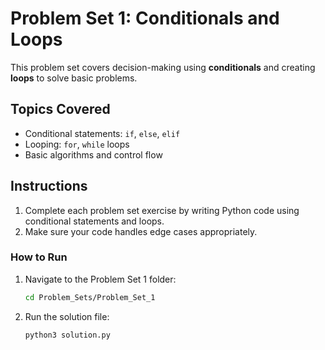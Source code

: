 # Problem Set 1: Conditionals and Loops

This problem set covers decision-making using **conditionals** and creating **loops** to solve basic problems.

## Topics Covered
- Conditional statements: `if`, `else`, `elif`
- Looping: `for`, `while` loops
- Basic algorithms and control flow

## Instructions
1. Complete each problem set exercise by writing Python code using conditional statements and loops.
2. Make sure your code handles edge cases appropriately.

### How to Run
1. Navigate to the Problem Set 1 folder:
   ```bash
   cd Problem_Sets/Problem_Set_1
2. Run the solution file:
   ```bash
   python3 solution.py
